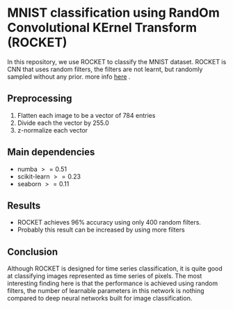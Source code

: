 # MNIST classification using RandOm Convolutional KErnel Transform (ROCKET)

In this repository, we use ROCKET to classify the MNIST dataset. ROCKET is CNN that uses random filters, the filters are not learnt, but randomly sampled without any  prior. more info [here](https://github.com/angus924/rocket) .



## Preprocessing

1. Flatten each image to be a vector of $784$ entries
2. Divide each the vector by $255.0$
3. z-normalize each vector



## Main dependencies

- numba $>= 0.51$
- scikit-learn $>= 0.23$
- seaborn $>= 0.11$

## Results

- ROCKET achieves $96\%$ accuracy using only $400$ random filters. 
- Probably this result can be increased by using more filters

## Conclusion
Although ROCKET is designed for time series classification, it is quite good at classifying images represented as time series of pixels. The most interesting finding here is that the performance is achieved using random filters, the number of learnable parameters in this network is nothing compared to deep neural networks built for image classification.

